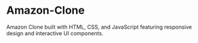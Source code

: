 # Amazon-Clone
Amazon Clone built with HTML, CSS, and JavaScript featuring responsive design and interactive UI components.
